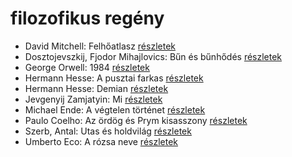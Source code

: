 # filozofikus regény

- David Mitchell: Felhőatlasz [részletek](../_details/David%20Mitchell.md#id_454)
- Dosztojevszkij, Fjodor Mihajlovics: Bűn és bűnhődés [részletek](../_details/Dosztojevszkij%2C%20Fjodor%20Mihajlovics.md#id_346)
- George Orwell: 1984 [részletek](../_details/George%20Orwell.md#id_364)
- Hermann Hesse: A pusztai farkas [részletek](../_details/Hermann%20Hesse.md#id_400)
- Hermann Hesse: Demian [részletek](../_details/Hermann%20Hesse.md#id_399)
- Jevgenyij Zamjatyin: Mi [részletek](../_details/Jevgenyij%20Zamjatyin.md#id_607)
- Michael Ende: A végtelen történet [részletek](../_details/Michael%20Ende.md#id_353)
- Paulo Coelho: Az ördög és Prym kisasszony [részletek](../_details/Paulo%20Coelho.md#id_262)
- Szerb, Antal: Utas és holdvilág [részletek](../_details/Szerb%2C%20Antal.md#id_387)
- Umberto Eco: A rózsa neve [részletek](../_details/Umberto%20Eco.md#id_789)